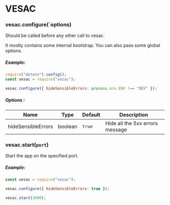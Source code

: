 # VESAC

### vesac.configure(`options)

Should be called before any other call to vesac.

It mostly contains some internal bootstrap. You can also pass some global options.

##### Example:

```javascript
require("dotenv").config();
const vesac = require("vesac");

vesac.configure({ hideSensibleErrors: process.env.ENV !== "DEV" });
```

##### Options :

| Name               | Type    | Default | Description                     |
| ------------------ | ------- | ------- | ------------------------------- |
| hideSensibleErrors | boolean | `true`  | Hide all the 5xx errors message |

### vesac.start(`port`)

Start the app on the specified port.

##### Example:

```javascript
const vesac = require("vesac");

vesac.configure({ hideSensibleErrors: true });

vesac.start(3000);
```
